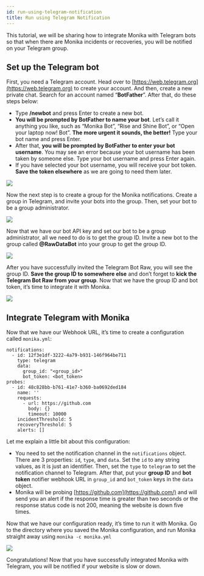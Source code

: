 ```yaml
---
id: run-using-telegram-notification
title: Run using Telegram Notification
---
```


This tutorial, we will be sharing how to integrate Monika with Telegram bots so that when there are Monika incidents or recoveries, you will be notified on your Telegram group.

## Set up the Telegram bot

First, you need a Telegram account. Head over to [https://web.telegram.org](https://web.telegram.org) to create your account. And then, create a new private chat. Search for an account named “**BotFather**”. After that, do these steps below:

- Type **/newbot** and press Enter to create a new bot.
- **You will be prompted by BotFather to name your bot**. Let’s call it anything you like, such as “Monika Bot”, “Rise and Shine Bot”, or “Open your laptop now! Bot”. **The more urgent it sounds, the better!** Type your bot name and press Enter.
- After that, **you will be prompted by BotFather to enter your bot username**. You may see an error because your bot username has been taken by someone else. Type your bot username and press Enter again.
- If you have selected your bot username, you will receive your bot token. **Save the token elsewhere** as we are going to need them later.

![](https://miro.medium.com/max/1400/1*Tj8Yki3M74b_6UEY9fNJcg.png)

Now the next step is to create a group for the Monika notifications. Create a group in Telegram, and invite your bots into the group. Then, set your bot to be a group administrator.

![](https://miro.medium.com/max/1400/1*jI767UEJfnefsev7JDILOQ.png)

Now that we have our bot API key and set our bot to be a group administrator, all we need to do is to get the group ID. Invite a new bot to the group called **@RawDataBot** into your group to get the group ID.

![](https://miro.medium.com/max/762/1*FlZ_WX2zPPqmvpQNY9GWmA.png)

After you have successfully invited the Telegram Bot Raw, you will see the group ID. **Save the group ID to somewhere else** and don’t forget to **kick the Telegram Bot Raw from your group**. Now that we have the group ID and bot token, it’s time to integrate it with Monika.

![](https://miro.medium.com/max/818/1*kboCi3VtfmWXMBDumzoWdg.png)

## Integrate Telegram with Monika

Now that we have our Webhook URL, it’s time to create a configuration called `monika.yml`:

```
notifications:
  - id: 12f3e1df-3222-4a79-b931-146f964be711
    type: telegram
    data:
      group_id: "<group_id>"
      bot_token: <bot_token>
probes:
  - id: 48c828bb-b761-41e7-b360-ba0692ded184
    name: ''
    requests:
      - url: https://github.com
        body: {}
        timeout: 10000
    incidentThreshold: 5
    recoveryThreshold: 5
    alerts: []
```

Let me explain a little bit about this configuration:

- You need to set the notification channel in the `notifications` object. There are 3 properties: `id`, `type`, and `data`. Set the `id` to any string values, as it is just an identifier. Then, set the `type` to `telegram` to set the notification channel to Telegram. After that, put your **group ID** and **bot token** notifier webhook URL in `group_id` and `bot_token` keys in the `data` object.
- Monika will be probing [https://github.com](https://github.com/) and will send you an alert if the response time is greater than two seconds or the response status code is not 200, meaning the website is down five times.

Now that we have our configuration ready, it’s time to run it with Monika. Go to the directory where you saved the Monika configuration, and run Monika straight away using `monika -c monika.yml`

![](https://miro.medium.com/max/986/1*WBjJn0hXpNSJ942PpnfZig.png)

Congratulations! Now that you have successfully integrated Monika with Telegram, you will be notified if your website is slow or down.
